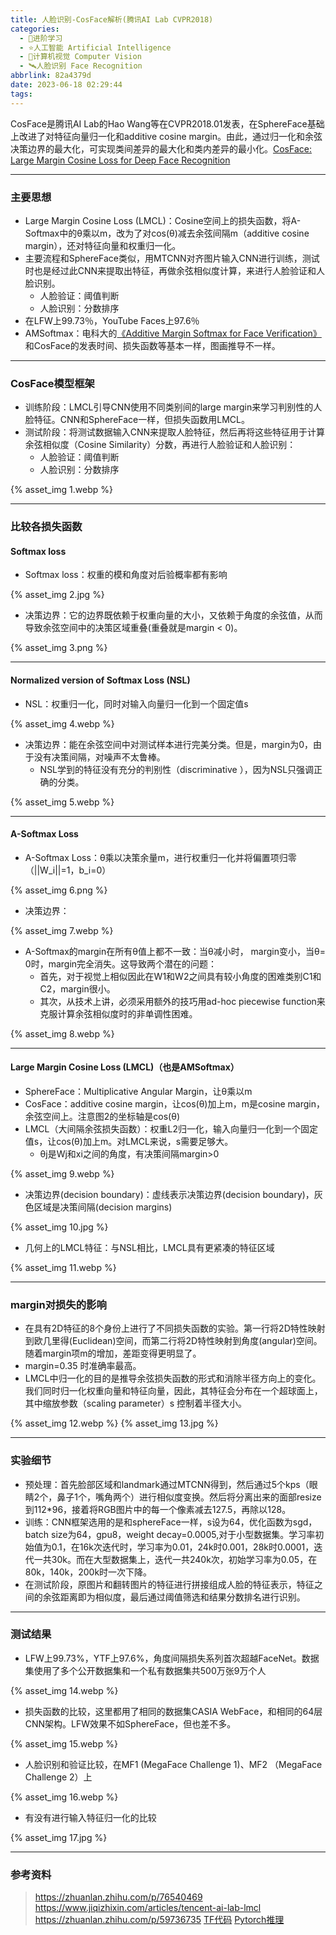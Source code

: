 ```yaml
---
title: 人脸识别-CosFace解析(腾讯AI Lab CVPR2018)
categories:
  - 🌙进阶学习
  - ⭐人工智能 Artificial Intelligence
  - 💫计算机视觉 Computer Vision
  - 🛰️人脸识别 Face Recognition
abbrlink: 82a4379d
date: 2023-06-18 02:29:44
tags:
---
```


CosFace是腾讯AI Lab的Hao Wang等在CVPR2018.01发表，在SphereFace基础上改进了对特征向量归一化和additive cosine margin。由此，通过归一化和余弦决策边界的最大化，可实现类间差异的最大化和类内差异的最小化。[CosFace: Large Margin Cosine Loss for Deep Face Recognition](https://arxiv.org/abs/1801.09414)

<!--more-->

***

### 主要思想

- Large Margin Cosine Loss (LMCL)：Cosine空间上的损失函数，将A-Softmax中的θ乘以m，改为了对cos(θ)减去余弦间隔m（additive cosine margin），还对特征向量和权重归一化。
- 主要流程和SphereFace类似，用MTCNN对齐图片输入CNN进行训练，测试时也是经过此CNN来提取出特征，再做余弦相似度计算，来进行人脸验证和人脸识别。
    - 人脸验证：阈值判断
    - 人脸识别：分数排序
- 在LFW上99.73％，YouTube Faces上97.6％
- AMSoftmax：电科大的[《Additive Margin Softmax for Face Verification》](https://arxiv.org/abs/1801.05599)和CosFace的发表时间、损失函数等基本一样，图画推导不一样。

***

### CosFace模型框架

- 训练阶段：LMCL引导CNN使用不同类别间的large margin来学习判别性的人脸特征。CNN和SphereFace一样，但损失函数用LMCL。
- 测试阶段：将测试数据输入CNN来提取人脸特征，然后再将这些特征用于计算余弦相似度（Cosine Similarity）分数，再进行人脸验证和人脸识别：
    - 人脸验证：阈值判断
    - 人脸识别：分数排序

{% asset_img 1.webp %}

***

### 比较各损失函数

#### Softmax loss

- Softmax loss：权重的模和角度对后验概率都有影响

{% asset_img 2.jpg %}

- 决策边界：它的边界既依赖于权重向量的大小，又依赖于角度的余弦值，从而导致余弦空间中的决策区域重叠(重叠就是margin < 0)。

{% asset_img 3.png %}

***

#### Normalized version of Softmax Loss (NSL)

- NSL：权重归一化，同时对输入向量归一化到一个固定值s

{% asset_img 4.webp %}

- 决策边界：能在余弦空间中对测试样本进行完美分类。但是，margin为0，由于没有决策间隔，对噪声不太鲁棒。
    - NSL学到的特征没有充分的判别性（discriminative ），因为NSL只强调正确的分类。

{% asset_img 5.webp %}

***

#### A-Softmax Loss

- A-Softmax Loss：θ乘以决策余量m，进行权重归一化并将偏置项归零（||W_i||=1，b_i=0）

{% asset_img 6.png %}

- 决策边界：

{% asset_img 7.webp %}

- A-Softmax的margin在所有θ值上都不一致：当θ减小时， margin变小，当θ= 0时，margin完全消失。这导致两个潜在的问题：
    - 首先，对于视觉上相似因此在W1和W2之间具有较小角度的困难类别C1和C2，margin很小。
    - 其次，从技术上讲，必须采用额外的技巧用ad-hoc piecewise function来克服计算余弦相似度时的非单调性困难。

{% asset_img 8.webp %}

***

#### Large Margin Cosine Loss (LMCL)（也是AMSoftmax）

- SphereFace：Multiplicative Angular Margin，让θ乘以m
- CosFace：additive cosine margin，让cos(θ)加上m，m是cosine margin，余弦空间上。注意图2的坐标轴是cos(θ)
- LMCL（大间隔余弦损失函数）：权重L2归一化，输入向量归一化到一个固定值s，让cos(θ)加上m。对LMCL来说，s需要足够大。
    - θj是Wj和xi之间的角度，有决策间隔margin>0

{% asset_img 9.webp %}

- 决策边界(decision boundary)：虚线表示决策边界(decision boundary)，灰色区域是决策间隔(decision margins)

{% asset_img 10.jpg %}

- 几何上的LMCL特征：与NSL相比，LMCL具有更紧凑的特征区域

{% asset_img 11.webp %}

***

### margin对损失的影响

- 在具有2D特征的8个身份上进行了不同损失函数的实验。第一行将2D特性映射到欧几里得(Euclidean)空间，而第二行将2D特性映射到角度(angular)空间。随着margin项m的增加，差距变得更明显了。
- margin=0.35 时准确率最高。
- LMCL中归一化的目的是推导余弦损失函数的形式和消除半径方向上的变化。我们同时归一化权重向量和特征向量，因此，其特征会分布在一个超球面上，其中缩放参数（scaling parameter）s 控制着半径大小。

{% asset_img 12.webp %}
{% asset_img 13.jpg %}

***

### 实验细节

- 预处理：首先脸部区域和landmark通过MTCNN得到，然后通过5个kps（眼睛2个，鼻子1个，嘴角两个）进行相似度变换。然后将分离出来的面部resize到112*96，接着将RGB图片中的每一个像素减去127.5，再除以128。
- 训练：CNN框架选用的是和sphereFace一样，s设为64，优化函数为sgd，batch size为64，gpu8，weight decay=0.0005,对于小型数据集。学习率初始值为0.1，在16k次迭代时，学习率为0.01，24k时0.001，28k时0.0001，迭代一共30k。而在大型数据集上，迭代一共240k次，初始学习率为0.05，在80k，140k，200k时一次下降。
- 在测试阶段，原图片和翻转图片的特征进行拼接组成人脸的特征表示，特征之间的余弦距离即为相似度，最后通过阈值筛选和结果分数排名进行识别。

***

### 测试结果

- LFW上99.73%，YTF上97.6%，角度间隔损失系列首次超越FaceNet。数据集使用了多个公开数据集和一个私有数据集共500万张9万个人

{% asset_img 14.webp %}

- 损失函数的比较，这里都用了相同的数据集CASIA WebFace，和相同的64层CNN架构。LFW效果不如SphereFace，但也差不多。

{% asset_img 15.webp %}

- 人脸识别和验证比较，在MF1 (MegaFace Challenge 1)、MF2 （MegaFace Challenge 2）上

{% asset_img 16.webp %}

- 有没有进行输入特征归一化的比较

{% asset_img 17.jpg %}

***

### 参考资料

> <https://zhuanlan.zhihu.com/p/76540469>
> <https://www.jiqizhixin.com/articles/tencent-ai-lab-lmcl>
> <https://zhuanlan.zhihu.com/p/59736735>
> [TF代码](https://github.com/yule-li/CosFace)
> [Pytorch推理](https://github.com/MuggleWang/CosFace_pytorch)
